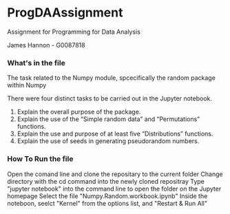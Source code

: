 # ProgDAAssignment
Assignment for Programming for Data Analysis

James Hannon - G0087818

### What's in the file
The task related to the Numpy module, spcecifically the random package within Numpy

There were four distinct tasks to be carried out in the Jupyter notebook.
1. Explain the overall purpose of the package.
2. Explain the use of the “Simple random data” and “Permutations” functions.
3. Explain the use and purpose of at least five “Distributions” functions.
4. Explain the use of seeds in generating pseudorandom numbers.

### How To Run the file
Open the comand line  and clone the repositary to the current folder
Change directory with the cd command into the newly cloned repositray
Type "jupyter notebook" into the command line to open the folder on the Jupyter homepage
Select the file "Numpy.Random.workbook.ipynb"
Inside the noteboon, seelct "Kernel" from the options list, and "Restart & Run All"

